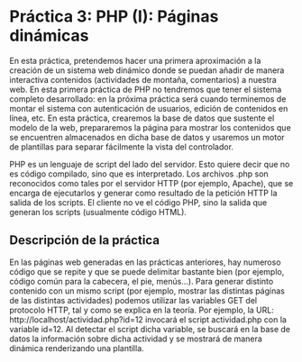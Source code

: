 # Práctica 3: PHP (I): Páginas dinámicas
En esta práctica, pretendemos hacer una primera aproximación a la creación de un sistema web dinámico donde se puedan añadir de manera interactiva contenidos (actividades de montaña, comentarios) a nuestra web. En esta primera práctica de PHP no tendremos que tener el sistema completo desarrollado: en la próxima práctica será cuando terminemos de montar el sistema con autenticación de usuarios, edición de contenidos en línea, etc. En esta práctica, crearemos la base de datos que sustente el modelo de la web, prepararemos la página para mostrar los contenidos que se encuentren almacenados en dicha base de datos y usaremos un motor de plantillas para separar fácilmente la vista del controlador.

PHP es un lenguaje de script del lado del servidor. Esto quiere decir que no es código compilado, sino que es interpretado. Los archivos .php son reconocidos como tales por el servidor HTTP (por ejemplo, Apache), que se encarga de ejecutarlos y generar como resultado de la petición HTTP la salida de los scripts. El cliente no ve el código PHP, sino la salida que generan los scripts (usualmente código HTML).

## Descripción de la práctica
En las páginas web generadas en las prácticas anteriores, hay numeroso código que se repite y que se puede delimitar bastante bien (por ejemplo, código común para la cabecera, el pie, menús...). Para generar distinto contenido con un mismo script (por ejemplo, mostrar las distintas páginas de las distintas actividades) podemos utilizar las variables GET del protocolo HTTP, tal y como se explica en la teoría. Por ejemplo, la URL: http://localhost/actividad.php?id=12 invocará el script actividad.php con la variable id=12. Al detectar el script dicha variable, se buscará en la base de datos la información sobre dicha actividad y se mostrará de manera dinámica renderizando una plantilla.